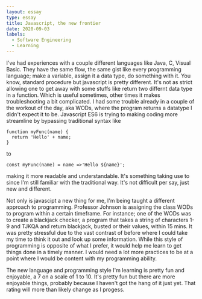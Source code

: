 ```yaml
---
layout: essay
type: essay
title: Javascript, the new frontier
date: 2020-09-03
labels:
  - Software Engineering
  - Learning
---
```


I've had experiences with a couple different languages like Java, C, Visual Basic. They have the same flow, the same gist like every programming language; make a variable, assign it a data type, do something with it.
You know, standard procedure but javascript is pretty different. It's not as strict allowing one to get away with some stuffs like return two differnt data type in a function. Which is useful sometimes, other times it makes troubleshooting a bit complicated. I had some trouble already in a couple of the workout of the day, aka WODs, where the program returns a datatype I didn't expect it to be.
Javascript ES6 is trying to making coding more streamline by bypassing traditional syntax like
```
function myFunc(name) {
  return 'Hello' + name;
}
```
to
```
const myFunc(name) = name =>'Hello ${name}';
```
making it more readable and understandable. It's something taking use to since I'm still familiar with the traditional way. It's not difficult per say, just new and different. 

Not only is javascipt a new thing for me, I'm being taught a different approach to programming. Professor Johnson is assigning the class WODs to program within a certain timeframe. For instance; one of the WODs was to create a blackjack checker, a program that takes a string of characters 1-9 and TJKQA and return blackjack, busted or their values, within 15 mins. It was pretty stressful due to the vast contrast of before where I could take my time to think it out and look up some information. While this style of programming is opposite of what I prefer, it would help me learn to get things done in a timely manner. I would need a lot more practices to be at a point where I would be content with my programming ability. 

The new language and programming style I'm learning is pretty fun and enjoyable, a 7 on a scale of 1 to 10. It's pretty fun but there are more enjoyable things, probably because I haven't got the hang of it just yet. That rating will more than likely change as I progess.
